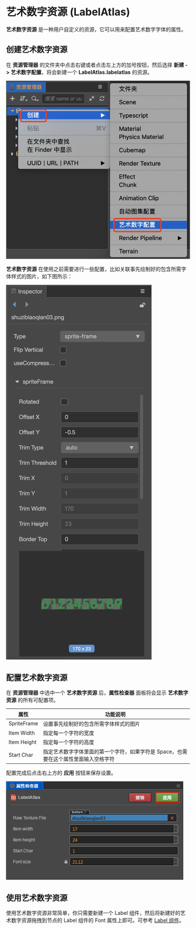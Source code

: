 # 艺术数字资源 (LabelAtlas)

**艺术数字资源** 是一种用户自定义的资源，它可以用来配置艺术数字字体的属性。

## 创建艺术数字资源

在 **资源管理器** 的文件夹中点击右键或者点击左上方的加号按钮，然后选择 **新建 -> 艺术数字配置**，将会新建一个 **LabelAtlas.labelatlas** 的资源。

![create label atlas](label-atlas/create-label-atlas.png)

**艺术数字资源** 在使用之前需要进行一些配置，比如关联事先绘制好的包含所需字体样式的图片，如下图所示：

![](label-atlas/raw_texture_file.png)

## 配置艺术数字资源

在 **资源管理器** 中选中一个 **艺术数字资源** 后，**属性检查器** 面板将会显示 **艺术数字资源** 的所有可配置项。

| 属性             | 功能说明
| --------------   | -----------
| SpriteFrame      | 设置事先绘制好的包含所需字体样式的图片
| Item Width       | 指定每一个字符的宽度
| Item Height      | 指定每一个字符的高度
| Start Char       | 指定艺术数字字体里面的第一个字符，如果字符是 Space，也需要在这个属性里面输入空格字符

配置完成后点击右上方的 **应用** 按钮来保存设置。

![save label atlas](label-atlas/save-label-atlas.jpeg)

## 使用艺术数字资源

使用艺术数字资源非常简单，你只需要新建一个 Label 组件，然后将新建好的艺术数字资源拖拽到节点的 Label 组件的 Font 属性上即可。可参考 [Label 组件](../components/label.md)。
